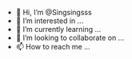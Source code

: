 - 👋 Hi, I’m @Singsingsss
- 👀 I’m interested in ...
- 🌱 I’m currently learning ...
- 💞️ I’m looking to collaborate on ...
- 📫 How to reach me ...

<!---
Singsingsss/Singsingsss is a ✨ special ✨ repository because its `README.md` (this file) appears on your GitHub profile.
You can click the Preview link to take a look at your changes.
--->

